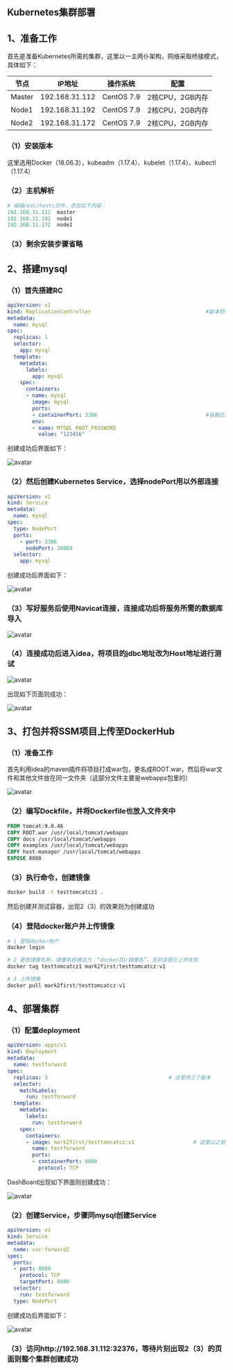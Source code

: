 ## Kubernetes集群部署

## 1、准备工作

首先是准备Kubernetes所需的集群，这里以一主两仆架构，网络采取桥接模式，具体如下：

| 节点   | IP地址         | 操作系统   | 配置            |
| ------ | -------------- | ---------- | --------------- |
| Master | 192.168.31.112 | CentOS 7.9 | 2核CPU，2GB内存 |
| Node1  | 192.168.31.192 | CentOS 7.9 | 2核CPU，2GB内存 |
| Node2  | 192.168.31.172 | CentOS 7.9 | 2核CPU，2GB内存 |

### （1）安装版本

这里选用Docker（18.06.3），kubeadm（1.17.4）、kubelet（1.17.4）、kubectl（1.17.4）

### （2）主机解析

```powershell
# 编辑/etc/hosts文件，添加如下内容：
192.168.31.112	master
192.168.31.192	node1
192.168.31.172	node2
```

### （3）剩余安装步骤省略

## 2、搭建mysql

### （1）首先搭建RC

```yaml
apiVersion: v1
kind: ReplicationController										#副本控制器RC
metadata:
  name: mysql																	#RC的名称，全局唯一
spec:
  replicas: 1																	#Pod副本的期待数量
  selector:
    app: mysql																#符合目标的Pod拥有此标签
  template:																		#根据此模版创建Pod的副本
    metadata:
      labels:
        app: mysql														#Pod副本拥有的标签，对应RC的Selector
    spec:
      containers:															#Pod内容器的定义部分
      - name: mysql														#容器的名称
        image: mysql													#容器对应的Docker Image
        ports:
        - containerPort: 3306									#容器应用监听的端口号
        env:																	#注入容器内的环境变量
        - name: MYSQL_ROOT_PASSWORD
          value: "123456"
```

创建成功后界面如下：

![avatar](http://mark2first.top:9000/?explorer/share/fileOut&shareID=7zdB_p2w&path=%7BshareItemLink%3A7zdB_p2w%7D%2Fimage-20220118201822047.png)

### （2）然后创建Kubernetes Service，选择nodePort用以外部连接

```yaml
apiVersion: v1
kind: Service
metadata:
  name: mysql
spec:
  type: NodePort
  ports:
    - port: 3306
      nodePort: 30060
  selector:
    app: mysql
```

创建成功后界面如下：

![avatar](http://mark2first.top:9000/?explorer/share/fileOut&shareID=7zdB_p2w&path=%7BshareItemLink%3A7zdB_p2w%7D%2Fimage-20220118203453890.png)

### （3）写好服务后使用Navicat连接，连接成功后将服务所需的数据库导入

![avatar](http://mark2first.top:9000/?explorer/share/fileOut&shareID=7zdB_p2w&path=%7BshareItemLink%3A7zdB_p2w%7D%2Fimage-20220118203244826.png)

### （4）连接成功后进入idea，将项目的jdbc地址改为Host地址进行测试

![avatar](http://mark2first.top:9000/?explorer/share/fileOut&shareID=7zdB_p2w&path=%7BshareItemLink%3A7zdB_p2w%7D%2Fimage-20220118203259814.png)

出现如下页面则成功：

![avatar](http://mark2first.top:9000/?explorer/share/fileOut&shareID=7zdB_p2w&path=%7BshareItemLink%3A7zdB_p2w%7D%2Fimage-20220118203312650.png)

## 3、打包并将SSM项目上传至DockerHub

### （1）准备工作

首先利用idea的maven插件将项目打成war包，更名成ROOT.war。然后将war文件和其他文件放在同一文件夹（这部分文件主要是webapps包里的）

![avatar](http://mark2first.top:9000/?explorer/share/fileOut&shareID=7zdB_p2w&path=%7BshareItemLink%3A7zdB_p2w%7D%2Fimage-20220118200114711.png)

### （2）编写Dockfile，并将Dockerfile也放入文件夹中

```dockerfile
FROM tomcat:9.0.46
COPY ROOT.war /usr/local/tomcat/webapps
COPY docs /usr/local/tomcat/webapps
COPY examples /usr/local/tomcat/webapps
COPY host-manager /usr/local/tomcat/webapps
EXPOSE 8080
```

### （3）执行命令，创建镜像

```sh
docker build -t testtomcatcz1 .
```

然后创建并测试容器，出现2（3）的效果则为创建成功

### （4）登陆docker账户并上传镜像

```powershell
# 1 登陆docker账户
docker login

# 2 更改镜像名称，镜像名称格式为：“dockerID/镜像名”，否则会提示上传失败
docker tag testtomcatcz1 mark2first/testtomcatcz:v1

# 3 上传镜像
docker pull mark2first/testtomcatcz:v1
```

## 4、部署集群

### （1）配置deployment

```yaml
apiVersion: apps/v1
kind: Deployment
metadata:
  name: testforward
spec:
  replicas: 3										# 这里用三个副本
  selector:
    matchLabels:
      run: testforward
  template:
    metadata:
      labels:
        run: testforward
    spec:
      containers:
      - image: mark2first/testtomcatcz:v1					# 这里以之前构建的镜像为例
        name: testforward
        ports:
        - containerPort: 8080
          protocol: TCP
```

DashBoard出现如下界面则创建成功：

![avatar](http://mark2first.top:9000/?explorer/share/fileOut&shareID=7zdB_p2w&path=%7BshareItemLink%3A7zdB_p2w%7D%2Fimage-20220118203408797.png)

### （2）创建Service，步骤同mysql创建Service

```yaml
apiVersion: v1
kind: Service
metadata:
  name: svc-forward2
spec:
  ports:
  - port: 8080
    protocol: TCP
    targetPort: 8080
  selector:
    run: testforward
  type: NodePort
```

创建成功后界面如下：

![avatar](http://mark2first.top:9000/?explorer/share/fileOut&shareID=7zdB_p2w&path=%7BshareItemLink%3A7zdB_p2w%7D%2Fimage-20220118203339519.png)

### （3）访问http://192.168.31.112:32376，等待片刻出现2（3）的页面则整个集群创建成功

